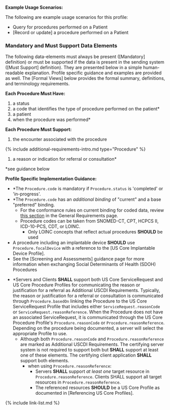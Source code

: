 
**Example Usage Scenarios:**

The following are example usage scenarios for this profile:

-   Query for procedures performed on a Patient
-  [Record or update]  a procedure performed on a Patient


### Mandatory and Must Support Data Elements


The following data-elements must always be present ([Mandatory] definition) or must be supported if the data is present in the sending system ([Must Support] definition). They are presented below in a simple human-readable explanation.  Profile specific guidance and examples are provided as well.  The [Formal Views] below provides the  formal summary, definitions, and  terminology requirements.  

**Each Procedure Must Have:**

1.  a status
2.  a code that identifies the type of procedure performed on the patient*
3.  a patient
4.  when the procedure was performed*

**Each Procedure Must Support:**

1. the encounter associated with the procedure

{% include additional-requirements-intro.md type="Procedure" %}

1. a reason or indication for referral or consultation*

*see guidance below

**Profile Specific Implementation Guidance:**

- \*The `Procedure.code` is mandatory if `Procedure.status` is 'completed' or 'in-progress'.
- <span class="bg-success" markdown="1">\*The `Procedure.code` has an *additional binding* of "current" and a base "preferred" binding.</span><!-- new-content -->
   - <span class="bg-success" markdown="1">For the conformance rules on current binding for coded data, review [this section](general-requirements.html#current-binding-for-coded-elements) in the General Requirements page.</span><!-- new-content -->
   - Procedure codes can be taken from SNOMED-CT, CPT, HCPCS II, ICD-10-PCS, CDT, or LOINC.
      - Only LOINC concepts that reflect actual procedures **SHOULD** be used
- A procedure including an implantable device **SHOULD** use `Procedure.focalDevice` with a reference to the [US Core Implantable Device Profile].
- See the [Screening and Assessments] guidance page for more information when exchanging Social Determinants of Health (SDOH) Procedures

<div class="bg-success" markdown="1">

- *Servers and Clients **SHALL** support both US Core ServiceRequest and US Core Procedure Profiles for communicating the reason or justification for a referral as Additional USCDI Requirements. Typically, the reason or justification for a referral or consultation is communicated through `Procedure.basedOn` linking the Procedure to the US Core ServiceRequest Profile that includes either `ServiceRequest.reasonCode` or `ServiceRequest.reasonReference`. When the Procedure does not have an associated ServiceRequest, it is communicated through the US Core Procedure Profile's `Procedure.reasonCode` or `Procedure.reasonReference`.  Depending on the procedure being documented, a server will select the appropriate Profile to use.
  - Although both `Procedure.reasonCode` and `Procedure.reasonReference` are marked as Additional USCDI Requirements. The certifying server system is not required to support both but **SHALL** support at least one of these elements. The certifying client application **SHALL** support both elements.
     - when using  `Procedure.reasonReference`:
       - Servers **SHALL** support *at least one* target resource in `Procedure.reasonReference`. Clients SHALL support all target resources in `Procedure.reasonReference`.
       - The referenced resources **SHOULD** be a US Core Profile as documented in [Referencing US Core Profiles].

</div><!-- new-content -->

{% include link-list.md %}
